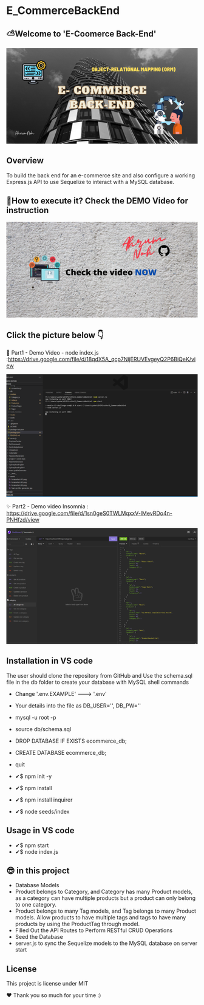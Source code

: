 # E_CommerceBackEnd

## ⛅Welcome to 'E-Coomerce Back-End'

![Readme Generator](https://github.com/ahrumnoh/E_CommerceBackEnd/blob/main/image/E-%20Commerce%20Back-end.jpg?raw=true)



## Overview

To build the back end for an e-commerce site and also configure a working Express.js API to use Sequelize to interact with a MySQL database.


## 🚩How to execute it? Check the DEMO Video for instruction


![Watch the video](https://github.com/ahrumnoh/ReadmeGenerator/blob/main/Image/Check%20the%20video%20NOW%20(1).jpg?raw=true)





 ## Click the picture below 👇


 🎇 Part1 - Demo Video - node index.js :https://drive.google.com/file/d/18qdX5A_qcp7NijERUVEvgeyQ2P6BiQeK/view

[![Watch the video](https://github.com/ahrumnoh/E_CommerceBackEnd/blob/main/image/Screenshot%20(45).png?raw=true)](https://drive.google.com/file/d/18qdX5A_qcp7NijERUVEvgeyQ2P6BiQeK/view)



 ✨ Part2 - Demo video Insomnia  : https://drive.google.com/file/d/1sn0geS0TWLMqxxV-lMevRDo4n-PNHfzd/view

[![Watch the video](https://github.com/ahrumnoh/E_CommerceBackEnd/blob/main/image/Screenshot%20(44).png?raw=true)](https://drive.google.com/file/d/1sn0geS0TWLMqxxV-lMevRDo4n-PNHfzd/view)





## Installation in VS code

The user should clone the repository from GitHub and Use the schema.sql file in the db folder to create your database with MySQL shell commands


* Change '.env.EXAMPLE' ---> '.env'
* Your details into the file as DB_USER='', DB_PW='' 

* mysql -u root -p
* source db/schema.sql
* DROP DATABASE IF EXISTS ecommerce_db;
* CREATE DATABASE ecommerce_db;
* quit

* ✔$ npm init -y
* ✔$ npm install
* ✔$ npm install inquirer

* ✔$ node seeds/index

## Usage in VS code
* ✔$ npm start
* ✔$ node index.js


## 😎 in this project

* Database Models
* Product belongs to Category, and Category has many Product models, as a category can have multiple products but a product can only belong to one category.
* Product belongs to many Tag models, and Tag belongs to many Product models. Allow products to have multiple tags and tags to have many products by using the ProductTag through model.
* Filled Out the API Routes to Perform RESTful CRUD Operations
* Seed the Database
* server.js to sync the Sequelize models to the MySQL database on server start




## License 
This project is license under MIT


❤ Thank you so much for your time :)





